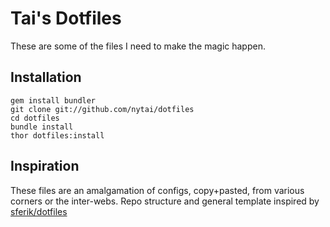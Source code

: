 # Tai's Dotfiles
These are some of the files I need to make the magic happen.


## Installation
    gem install bundler
    git clone git://github.com/nytai/dotfiles
    cd dotfiles
    bundle install
    thor dotfiles:install

## Inspiration
These files are an amalgamation of configs, copy+pasted, from various corners or the inter-webs. Repo structure and general template inspired by [sferik/dotfiles](https://github.com/sferik/dotfiles)
